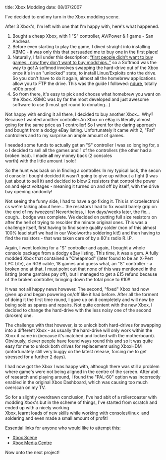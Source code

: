 title: Xbox Modding
date: 08/07/2007

I've decided to end my turn in the Xbox modding scene.

After 3 Xbox's, I'm left with one that I'm happy with, here's what happened.
<ol>
	<li>Bought a cheap Xbox, with 1 "S" controller, AV/Power &amp; 1 game - San Andreas</li>
	<li>Before even starting to play the game, I dived straight into installing XBMC - it was only this that persuaded me to buy one in the first place!</li>
	<li>Naturally, I fall under this description: <a title="Which Mod Chip is better" href="http://forums.xbox-scene.com/index.php?showtopic=231250">“first people didn’t want to buy games.. now they don’t want to buy modchips.."</a> so a Softmod was the way to go! A softmod involves swapping the hard-drive out of the Xbox once it's in an "unlocked" state, to install Linux/Exploits onto the drive. So you don't have to do it again, almost all the homebrew applications allow you to FTP the drive. This was the guide I followed: <a title="Ndure Guide" href="http://forums.xbox-scene.com/index.php?showtopic=496263">ndure</a>, totally n00b proof.</li>
	<li>So from there, it's easy to pick and choose what homebrew you want on the Xbox. XBMC was by far the most developed and just awesome software to use (I must get round to donating...)</li>
</ol>
Not happy with ending it all there, I decided to buy another Xbox... Why? Because I wanted another controller.An Xbox on eBay is literally almost going for the same price as 1 controller! So I went for the daring approach and bought from a dodgy eBay listing. Unfortunately it came with 2, "Fat" controllers and to my surprise an ample amount of games.

I needed some funds to actually get an "S" controller I was so longing for, so I decided to sell all the games and 1 of the controllers (the other had a broken lead). I  made <strong>all</strong> my money back (2 consoles worth) with the little amount I sold!

So the hunt was back on in finding a controller. In my typical luck, the second console I bought decided it wasn't going to give up without a fight (I was just about to sell it) and decided to blow 2 resistors that control the power on and eject voltages - meaning it turned on and off by itself, with the drive bay opening randomly!

Not seeing the funny side, I had to have a go fixing it. This is microelectronics we're talking about here... the resistors I had to fix would barely grip on the end of my tweezers! Nevertheless, I few days/weeks later, the fix... cough... bodge was complete. We decided on putting full size resistors on after the hell of trying to resolder the minute original ones. This was a challenge itself, first having to find some quality solder (non of this almost 100% lead stuff we had in our Woolworths soldering kit!) and then having to find the resistors - that was taken care of by a 80's radio R.I.P.

Again, I went looking for a "S" controller and again, I bought a whole console package from a dodgy eBay listing. This time, it was a gem. A fully modded Xbox that contained a "Cheapmod" (later found to be an X-Pert LPC Lite), an RGB cable, 18 games and guess what, an "S" controller - a broken one at that. I must point out that none of this was mentioned in the listing (some gambles pay off), but I managed to get a £15 refund because of the broken controller, bringing down the total price to £10!!

It was not all happy news however. The second, "fixed" Xbox had now given up and began powering on/off like it had before. After all the torment of doing it the first time round, I gave up on it completely and will now be being sold as spares and repairs. Not quite content with the new Xbox, I decided to change the hard-drive with the less noisy one of the second (broken) one.

The challenge with that however, is to unlock both hard-drives for swapping into a different Xbox - as usually the hard-drive will only work within the Xbox it came in (because it's matched and locked with the motherboard). Obviously, clever people have found ways round this and so it was quite easy for me to unlock both drives for replacement using XboxHDM (unfortunately still very buggy on the latest release, forcing me to get stressed for a further 2 days).

I had now got the Xbox I was happy with, although there was still a problem where game's were not being aligned in the centre of the screen. After abit of research and playing around, I found the "PAL-60" option was incorrectly enabled in the original Xbox Dashboard, which was causing too much overscan on my TV.

So for a slightly overdrawn conclusion, I've had abit of a rollercoaster with modding Xbox's but in the scheme of things, I've started from scratch and ended up with a nicely working Xbox, learnt loads of new skills while working with consoles/linux  and soldering and even  made a small amount of profit!

Essential links for anyone who would like to attempt this:
<ul>
	<li><a href="http://www.xbox-scene.com/">Xbox Scene</a></li>
	<li><a href="http://www.xboxmediacenter.com/">Xbox Media Centre</a></li>
</ul>
Now onto the next project!

